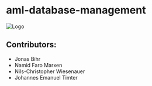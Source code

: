 # aml-database-management

![Logo](https://elementies.com/images/aml-database-management-logo-small.jpg)

## Contributors:
- Jonas Bihr
- Namid Faro Marxen
- Nils-Christopher Wiesenauer
- Johannes Emanuel Timter
